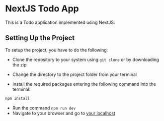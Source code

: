 # NextJS Todo App

This is a Todo application implemented using NextJS.


## Setting Up the Project

To setup the project, you have to do the following:

- Clone the repository to your system using `git clone` or by downloading the zip

- Change the directory to the project folder from your terminal

- Install the required packages entering the following command into the terminal:

```sh
npm install
```

- Run the command `npm run dev`
- Navigate to your browser and go to [your localhost](http://localhost:5173/ )
